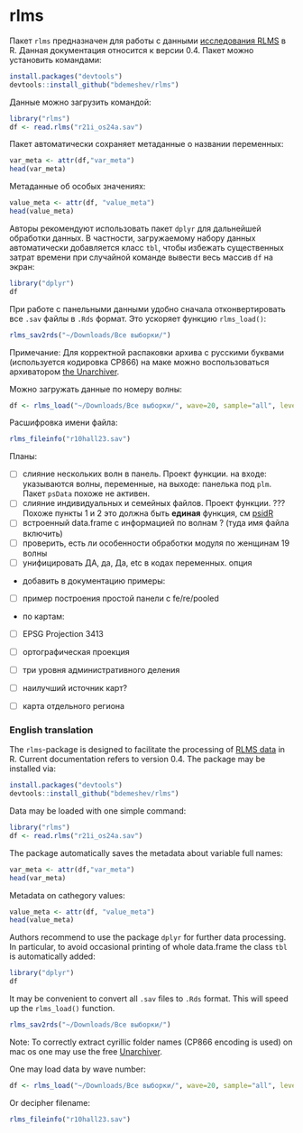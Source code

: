 rlms
====

Пакет `rlms` предназначен для работы с данными  [исследования RLMS](http://www.hse.ru/rlms/) в R. Данная документация относится к версии 0.4. Пакет можно установить командами:
```r
install.packages("devtools")
devtools::install_github("bdemeshev/rlms")
```

Данные можно загрузить командой:
```r
library("rlms")
df <- read.rlms("r21i_os24a.sav")
```

Пакет автоматически сохраняет метаданные о названии переменных:
```r
var_meta <- attr(df,"var_meta")
head(var_meta)
```

Метаданные об особых значениях:
```r
value_meta <- attr(df, "value_meta")
head(value_meta)
```

Авторы рекомендуют использовать пакет `dplyr` для дальнейшей обработки данных. 
В частности, загружаемому набору данных автоматически добавляется класс `tbl`, чтобы избежать существенных затрат времени при случайной команде вывести весь массив `df` на экран:

```r
library("dplyr")
df
```

При работе с панельными данными удобно сначала отконвертировать все `.sav` файлы в `.Rds` формат. Это ускоряет функцию `rlms_load()`:

```r
rlms_sav2rds("~/Downloads/Все выборки/")
```

Примечание: Для корректной распаковки архива с русскими буквами (используется кодировка CP866) на маке можно воспользоваться архиватором [the Unarchiver](http://unarchiver.c3.cx/).


Можно загружать данные по номеру волны: 

```r
df <- rlms_load("~/Downloads/Все выборки/", wave=20, sample="all", level="individual")
```

Расшифровка имени файла:
```r
rlms_fileinfo("r10hall23.sav")
```



Планы:


- [ ] слияние нескольких волн в панель. Проект функции. на входе: указываются волны, переменные, на выходе: панелька под `plm`. Пакет `psData` похоже не активен. 
- [ ] слияние индивидуальных и семейных файлов. Проект функции. ??? Похоже пункты 1 и 2 это должна быть __единая__ функция, см [psidR](https://github.com/floswald/psidR/)
- [ ] встроенный data.frame с информацией по волнам ? (туда имя файла включить)
- [ ] проверить, есть ли особенности обработки модуля по женщинам 19 волны
- [ ] унифицировать ДА, да, Да, etc в кодах переменных. опция

- добавить в документацию примеры:
- [ ] пример построения простой панели с fe/re/pooled

- по картам:
- [ ] EPSG Projection 3413
- [ ] ортографическая проекция 
- [ ] три уровня административного деления
- [ ] наилучший источник карт?
- [ ] карта отдельного региона


### English translation

The `rlms`-package is designed to facilitate the processing of [RLMS data](http://www.hse.ru/rlms/) in  R. Current documentation refers to version 0.4. The package may be installed via:
```r
install.packages("devtools")
devtools::install_github("bdemeshev/rlms")
```

Data may be loaded with one simple command:
```r
library("rlms")
df <- read.rlms("r21i_os24a.sav")
```

The package automatically saves the metadata about variable full names:
```r
var_meta <- attr(df,"var_meta")
head(var_meta)
```

Metadata on cathegory values:
```r
value_meta <- attr(df, "value_meta")
head(value_meta)
```

Authors recommend to use the package `dplyr` for further data processing. 
In particular, to avoid occasional printing of whole data.frame the class `tbl` is 
automatically added:

```r
library("dplyr")
df
```

It may be convenient to convert all `.sav` files to `.Rds` format. This will speed up the  `rlms_load()` function.

```r
rlms_sav2rds("~/Downloads/Все выборки/")
```

Note: To correctly extract cyrillic folder names (CP866 encoding is used) on mac os one may use the free [Unarchiver](http://unarchiver.c3.cx/).


One may load data by wave number: 
```r
df <- rlms_load("~/Downloads/Все выборки/", wave=20, sample="all", level="individual")
```

Or decipher filename:
```r
rlms_fileinfo("r10hall23.sav")
```


